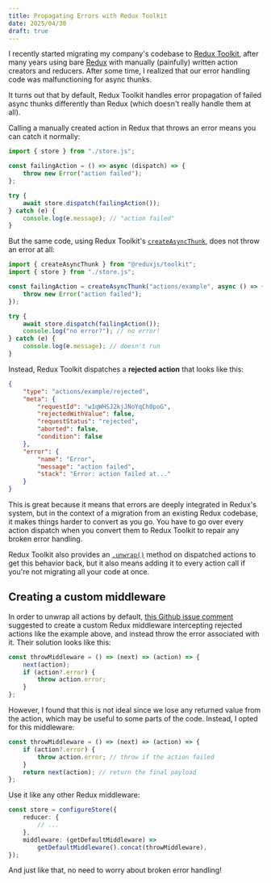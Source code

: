 ```yaml
---
title: Propagating Errors with Redux Toolkit
date: 2025/04/30
draft: true
---
```


I recently started migrating my company's codebase to [Redux Toolkit](https://redux-toolkit.js.org/), after many years using bare [Redux](https://redux.js.org/) with manually (painfully) written action creators and reducers. After some time, I realized that our error handling code was malfunctioning for async thunks.

It turns out that by default, Redux Toolkit handles error propagation of failed async thunks differently than Redux (which doesn't really handle them at all).

Calling a manually created action in Redux that throws an error means you can catch it normally:

```js
import { store } from "./store.js";

const failingAction = () => async (dispatch) => {
	throw new Error("action failed");
};

try {
	await store.dispatch(failingAction());
} catch (e) {
	console.log(e.message); // "action failed"
}
```

But the same code, using Redux Toolkit's [`createAsyncThunk`](https://redux-toolkit.js.org/api/createAsyncThunk), does not throw an error at all:

```js
import { createAsyncThunk } from "@reduxjs/toolkit";
import { store } from "./store.js";

const failingAction = createAsyncThunk("actions/example", async () => {
	throw new Error("action failed");
});

try {
	await store.dispatch(failingAction());
	console.log("no error?"); // no error!
} catch (e) {
	console.log(e.message); // doesn't run
}
```

Instead, Redux Toolkit dispatches a **rejected action** that looks like this:

```json
{
	"type": "actions/example/rejected",
	"meta": {
		"requestId": "w1qWHSJ2kjJNoYqCh0poG",
		"rejectedWithValue": false,
		"requestStatus": "rejected",
		"aborted": false,
		"condition": false
	},
	"error": {
		"name": "Error",
		"message": "action failed",
		"stack": "Error: action failed at..."
	}
}
```

This is great because it means that errors are deeply integrated in Redux's system, but in the context of a migration from an existing Redux codebase, it makes things harder to convert as you go. You have to go over every action dispatch when you convert them to Redux Toolkit to repair any broken error handling.

Redux Toolkit also provides an [`.unwrap()`](https://redux-toolkit.js.org/api/createAsyncThunk#unwrapping-result-actions) method on dispatched actions to get this behavior back, but it also means adding it to every action call if you're not migrating all your code at once.

## Creating a custom middleware

In order to unwrap all actions by default, [this Github issue comment](https://github.com/reduxjs/redux-toolkit/issues/910#issuecomment-801211740) suggested to create a custom Redux middleware intercepting rejected actions like the example above, and instead throw the error associated with it. Their solution looks like this:

```ts
const throwMiddleware = () => (next) => (action) => {
	next(action);
	if (action?.error) {
		throw action.error;
	}
};
```

However, I found that this is not ideal since we lose any returned value from the action, which may be useful to some parts of the code. Instead, I opted for this middleware:

```ts
const throwMiddleware = () => (next) => (action) => {
	if (action?.error) {
		throw action.error; // throw if the action failed
	}
	return next(action); // return the final payload
};
```

Use it like any other Redux middleware:

```ts
const store = configureStore({
	reducer: {
		// ...
	},
	middleware: (getDefaultMiddleware) =>
		getDefaultMiddleware().concat(throwMiddleware),
});
```

And just like that, no need to worry about broken error handling!
